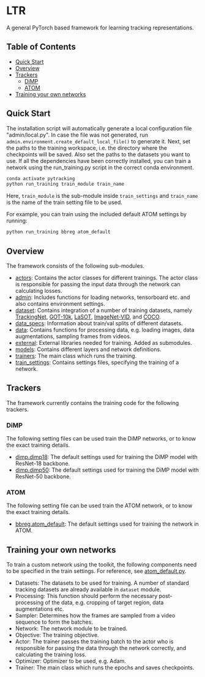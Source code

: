 # LTR

A general PyTorch based framework for learning tracking representations. 
## Table of Contents

* [Quick Start](#quick-start)
* [Overview](#overview)
* [Trackers](#trackers)
   * [DiMP](#DiMP)
   * [ATOM](#ATOM)
* [Training your own networks](#training-your-own-networks)

## Quick Start
The installation script will automatically generate a local configuration file  "admin/local.py". In case the file was not generated, run ```admin.environment.create_default_local_file()``` to generate it. Next, set the paths to the training workspace, 
i.e. the directory where the checkpoints will be saved. Also set the paths to the datasets you want to use. If all the dependencies have been correctly installed, you can train a network using the run_training.py script in the correct conda environment.  
```bash
conda activate pytracking
python run_training train_module train_name
```
Here, ```train_module``` is the sub-module inside ```train_settings``` and ```train_name``` is the name of the train setting file to be used.

For example, you can train using the included default ATOM settings by running:
```bash
python run_training bbreg atom_default
```


## Overview
The framework consists of the following sub-modules.  
 - [actors](actors): Contains the actor classes for different trainings. The actor class is responsible for passing the input data through the network can calculating losses.  
 - [admin](admin): Includes functions for loading networks, tensorboard etc. and also contains environment settings.  
 - [dataset](dataset): Contains integration of a number of training datasets, namely [TrackingNet](https://tracking-net.org/), [GOT-10k](http://got-10k.aitestunion.com/), [LaSOT](https://cis.temple.edu/lasot/), 
 [ImageNet-VID](http://image-net.org/), and [COCO](http://cocodataset.org/#home).  
 - [data_specs](data_specs): Information about train/val splits of different datasets.   
 - [data](data): Contains functions for processing data, e.g. loading images, data augmentations, sampling frames from videos.  
 - [external](external): External libraries needed for training. Added as submodules.  
 - [models](models): Contains different layers and network definitions.  
 - [trainers](trainers): The main class which runs the training.  
 - [train_settings](train_settings): Contains settings files, specifying the training of a network.   
 
## Trackers
 The framework currently contains the training code for the following trackers.
 
### DiMP
 The following setting files can be used train the DiMP networks, or to know the exact training details. 
 - [dimp.dimp18](train_settings/dimp/dimp18.py): The default settings used for training the DiMP model with ResNet-18 backbone.
 - [dimp.dimp50](train_settings/dimp/dimp50.py): The default settings used for training the DiMP model with ResNet-50 backbone.
 
### ATOM
 The following setting file can be used train the ATOM network, or to know the exact training details. 
 - [bbreg.atom_default](train_settings/bbreg/atom_default.py): The default settings used for training the network in ATOM.
 
## Training your own networks
To train a custom network using the toolkit, the following components need to be specified in the train settings. For reference, see [atom_default.py](train_settings/bbreg/atom_default.py).  
- Datasets: The datasets to be used for training. A number of standard tracking datasets are already available in ```dataset``` module.  
- Processing: This function should perform the necessary post-processing of the data, e.g. cropping of target region, data augmentations etc.  
- Sampler: Determines how the frames are sampled from a video sequence to form the batches.  
- Network: The network module to be trained.  
- Objective: The training objective.  
- Actor: The trainer passes the training batch to the actor who is responsible for passing the data through the network correctly, and calculating the training loss.  
- Optimizer: Optimizer to be used, e.g. Adam.  
- Trainer: The main class which runs the epochs and saves checkpoints. 
 

 